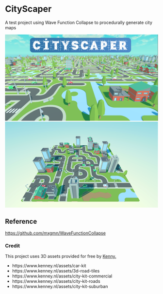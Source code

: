 # CityScaper
A test project using Wave Function Collapse to procedurally generate city maps

<p align="center">
  <img src="Screenshots/CoverImage.png" />
  <img src="Screenshots/Screenshot1.png" />
</p>

## Reference

https://github.com/mxgmn/WaveFunctionCollapse

### Credit

This project uses 3D assets provided for free by [Kenny.](https://www.kenney.nl/)

<ul>
  <li>https://www.kenney.nl/assets/car-kit</li>
  <li>https://www.kenney.nl/assets/3d-road-tiles</li>
  <li>https://www.kenney.nl/assets/city-kit-commercial</li>
  <li>https://www.kenney.nl/assets/city-kit-roads</li>
  <li>https://www.kenney.nl/assets/city-kit-suburban</li>
</ul>
